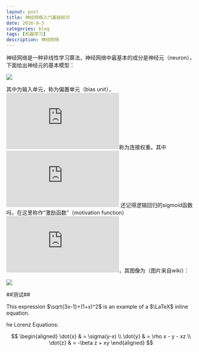 ```yaml
---
layout: post
title: 神经网络入门基础知识
date: 2016-9-3
categories: blog
tags: [机器学习]
description: 神经网络 
---
```


神经网络是一种非线性学习算法，神经网络中最基本的成分是神经元（neuron），下面给出神经元的基本模型：

![](http://img.blog.csdn.net/20160413164315280)

其中为输入单元，称为偏置单元（bias unit），![](http://latex.codecogs.com/gif.latex?%5Clarge%20%5Cleft%20%5C%7B%20%5Ctheta%20_%7B0%7D%2C%20%5Ctheta%20_%7B1%7D%2C%5Ctheta%20_%7B2%7D%2C%5Ctheta%20_%7B3%7D%5Cright%20%5C%7D)称为连接权重。其中![](http://latex.codecogs.com/gif.latex?%5Clarge%20h_%7B%5Ctheta%20%7D%28x%29%20%3D%20%5Cfrac%7B1%7D%7B1&plus;e%5E%7B-%5Ctheta%20%5E%7BT%7Dx%7D%7D) 
还记得逻辑回归的sigmoid函数吗，在这里称作“激励函数”（motivation function）![](http://latex.codecogs.com/gif.latex?%5Clarge%20sigmoid%28x%29%20%3D%20%5Cfrac%7B1%7D%7B1&plus;e%5E%7B-x%7D%7D)，其图像为（图片来自wiki）：

![](http://img.blog.csdn.net/20160413163808528)


##测试##

This expression $\sqrt{3x-1}+(1+x)^2$ is an example of a $\LaTeX$ inline equation.

he Lorenz Equations:

$$
\begin{aligned}
\dot{x} & = \sigma(y-x) \\
\dot{y} & = \rho x - y - xz \\
\dot{z} & = -\beta z + xy
\end{aligned}
$$